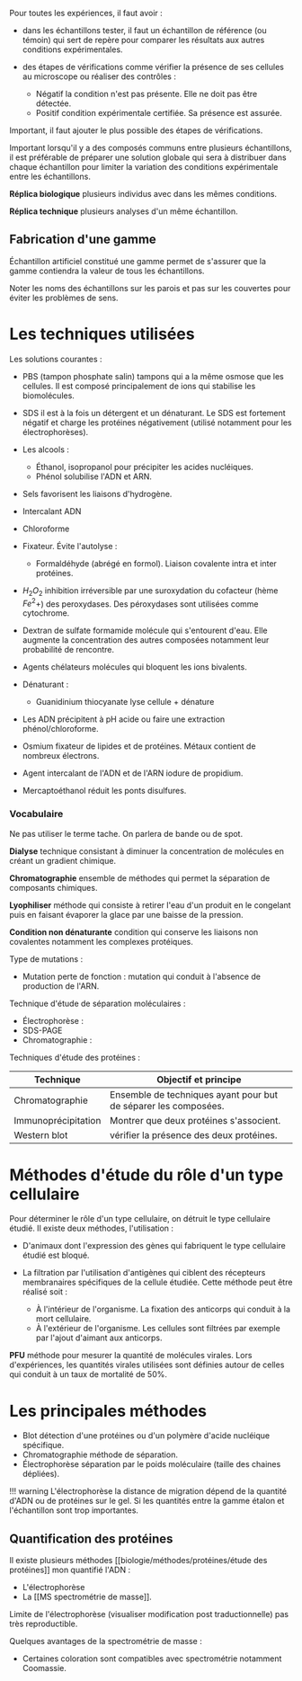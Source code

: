 Pour toutes les expériences, il faut avoir :

* dans les échantillons tester, il faut un échantillon de référence (ou témoin) qui sert de repère pour comparer les résultats aux autres conditions expérimentales.
* des étapes de vérifications comme vérifier la présence de ses cellules au microscope ou réaliser des contrôles :

    * Négatif la condition n'est pas présente. Elle ne doit pas être détectée.
    * Positif condition expérimentale certifiée. Sa présence est assurée.

Important, il faut ajouter le plus possible des étapes de vérifications.

Important lorsqu'il y a des composés communs entre plusieurs échantillons, il est préférable de préparer une solution globale qui sera à distribuer dans chaque échantillon pour limiter la variation des conditions expérimentale entre les échantillons.

__Réplica biologique__ plusieurs individus avec dans les mêmes conditions.

__Réplica technique__ plusieurs analyses d'un même échantillon.
## Fabrication d'une gamme

Échantillon artificiel constitué une gamme permet de s'assurer que la gamme contiendra la valeur de tous les échantillons.

Noter les noms des échantillons sur les parois et pas sur les couvertes pour éviter les problèmes de sens.
# Les techniques utilisées

Les solutions courantes :

* PBS (tampon phosphate salin) tampons qui a la même osmose que les cellules. Il est composé principalement de ions qui stabilise les biomolécules.
* SDS il est à la fois un détergent et un dénaturant. Le SDS est fortement négatif et charge les protéines négativement (utilisé notamment pour les électrophorèses).
* Les alcools :

    * Éthanol, isopropanol pour précipiter les acides nucléiques.
    * Phénol solubilise l'ADN et ARN.

* Sels favorisent les liaisons d'hydrogène.
* Intercalant ADN
* Chloroforme
* Fixateur. Évite l'autolyse :

    * Formaldéhyde (abrégé en formol). Liaison covalente intra et inter protéines.

* $H_2O_2$ inhibition irréversible par une suroxydation du cofacteur (hème $Fe^2+$) des peroxydases. Des péroxydases sont utilisées comme cytochrome.
* Dextran de sulfate formamide molécule qui s'entourent d'eau. Elle augmente la concentration des autres composées notamment leur probabilité de rencontre.
* Agents chélateurs molécules qui bloquent les ions bivalents.
* Dénaturant :
    
    * Guanidinium thiocyanate lyse cellule + dénature

* Les ADN précipitent à pH acide ou faire une extraction phénol/chloroforme.
* Osmium fixateur de lipides et de protéines. Métaux contient de nombreux électrons.
* Agent intercalant de l'ADN et de l'ARN iodure de propidium.
* Mercaptoéthanol réduit les ponts disulfures.
### Vocabulaire

Ne pas utiliser le terme tache. On parlera de bande ou de spot.

__Dialyse__ technique consistant à diminuer la concentration de molécules en créant un gradient chimique.

__Chromatographie__ ensemble de méthodes qui permet la séparation de composants chimiques.

__Lyophiliser__ méthode qui consiste à retirer l'eau d'un produit en le congelant puis en faisant évaporer la glace par une baisse de la pression.

__Condition non dénaturante__ condition qui conserve les liaisons non covalentes notamment les
complexes protéiques.

Type de mutations :

* Mutation perte de fonction : mutation qui conduit à l'absence de production de l'ARN.

Technique d'étude de séparation moléculaires :

* Électrophorèse :
* SDS-PAGE
* Chromatographie :

Techniques d'étude des protéines :

| Technique           | Objectif et principe                                            |
| ------------------- | --------------------------------------------------------------- |
| Chromatographie     | Ensemble de techniques ayant pour but de séparer les composées. |
| Immunoprécipitation | Montrer que deux protéines s'associent.                         |
| Western blot        | vérifier la présence des deux protéines.                        |
# Méthodes d'étude du rôle d'un type cellulaire

Pour déterminer le rôle d'un type cellulaire, on détruit le type cellulaire étudié. Il existe deux méthodes, l'utilisation :

* D'animaux dont l'expression des gènes qui fabriquent le type cellulaire étudié est bloqué.
* La filtration par l'utilisation d'antigènes qui ciblent des récepteurs membranaires spécifiques de la cellule étudiée. Cette méthode peut être réalisé soit :

    * À l'intérieur de l'organisme. La fixation des anticorps qui conduit à la mort cellulaire.
    * À l'extérieur de l'organisme. Les cellules sont filtrées par exemple par l'ajout d'aimant aux anticorps.

__PFU__ méthode pour mesurer la quantité de molécules virales. Lors
d'expériences, les quantités virales utilisées sont définies autour de
celles qui conduit à un taux de mortalité de 50%.
# Les principales méthodes

* Blot détection d'une protéines ou d'un polymère d'acide nucléique spécifique.
* Chromatographie méthode de séparation.
* Électrophorèse séparation par le poids moléculaire (taille des chaines dépliées).

!!! warning
    L'électrophorèse la distance de migration dépend de la quantité d\'ADN ou de protéines sur le gel. Si les quantités entre la gamme étalon et l\'échantillon sont trop importantes.

## Quantification des protéines

Il existe plusieurs méthodes [[biologie/méthodes/protéines/étude des protéines]] mon quantifié l'ADN :

* L'électrophorèse
* La [[MS spectrométrie de masse]].

Limite de l'électrophorèse (visualiser modification post traductionnelle) pas très reproductible.

Quelques avantages de la spectrométrie de masse :

* Certaines coloration sont compatibles avec spectrométrie notamment Coomassie.
